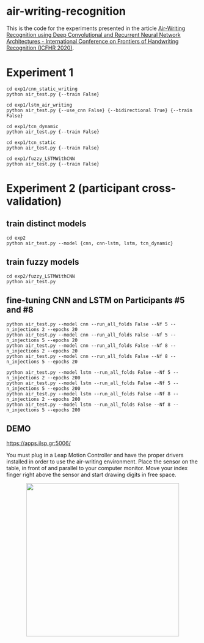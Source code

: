 # air-writing-recognition
This is the code for the experiments presented in the article [Air-Writing Recognition using Deep Convolutional and Recurrent Neural Network Architectures - International Conference on Frontiers of Handwriting Recognition (ICFHR 2020)](https://ieeexplore.ieee.org/abstract/document/9257775).

# Experiment 1

```
cd exp1/cnn_static_writing
python air_test.py {--train False}

cd exp1/lstm_air_writing
python air_test.py {--use_cnn False} {--bidirectional True} {--train False}

cd exp1/tcn_dynamic
python air_test.py {--train False}

cd exp1/tcn_static
python air_test.py {--train False}

cd exp1/fuzzy_LSTMWithCNN
python air_test.py {--train False}
```


# Experiment 2 (participant cross-validation)


## train distinct models

```
cd exp2
python air_test.py --model {cnn, cnn-lstm, lstm, tcn_dynamic}
```

## train fuzzy models

```
cd exp2/fuzzy_LSTMWithCNN
python air_test.py
```

## fine-tuning CNN and LSTM on Participants #5 and #8
```
python air_test.py --model cnn --run_all_folds False --Nf 5 --n_injections 2 --epochs 20
python air_test.py --model cnn --run_all_folds False --Nf 5 --n_injections 5 --epochs 20
python air_test.py --model cnn --run_all_folds False --Nf 8 --n_injections 2 --epochs 20
python air_test.py --model cnn --run_all_folds False --Nf 8 --n_injections 5 --epochs 20

python air_test.py --model lstm --run_all_folds False --Nf 5 --n_injections 2 --epochs 200
python air_test.py --model lstm --run_all_folds False --Nf 5 --n_injections 5 --epochs 200
python air_test.py --model lstm --run_all_folds False --Nf 8 --n_injections 2 --epochs 200
python air_test.py --model lstm --run_all_folds False --Nf 8 --n_injections 5 --epochs 200
```

## DEMO
https://apps.ilsp.gr:5006/

You must plug in a Leap Motion Controller and have the proper drivers installed in order to use the air-writing environment. Place the sensor on the table, in front of and parallel to your computer monitor. Move your index finger right above the sensor and start drawing digits in free space.

<p align="center">
    <img src="airwr_vid2c.gif" width="400">
</p>

